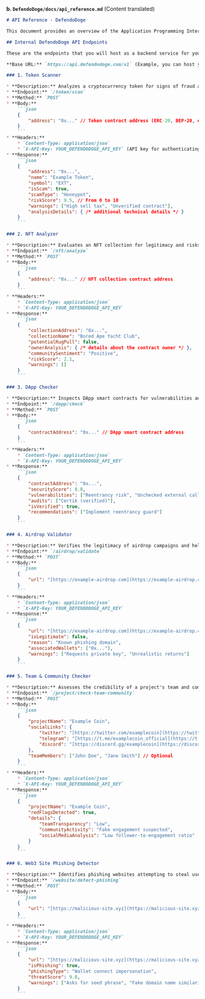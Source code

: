 **b. `DefendoDoge/docs/api_reference.md`**
(Content translated)

```markdown
# API Reference - DefendoDoge

This document provides an overview of the Application Programming Interface (API) endpoints used and provided by DefendoDoge.

## Internal DefendoDoge API Endpoints

These are the endpoints that you will host as a backend service for your DefendoDoge project.

**Base URL:** `https://api.defendodoge.com/v1` (Example, you can host your API anywhere)

### 1. Token Scanner

* **Description:** Analyzes a cryptocurrency token for signs of fraud and security vulnerabilities.
* **Endpoint:** `/token/scan`
* **Method:** `POST`
* **Body:**
    ```json
    {
        "address": "0x..." // Token contract address (ERC-20, BEP-20, etc.)
    }
    ```
* **Headers:**
    * `Content-Type: application/json`
    * `X-API-Key: YOUR_DEFENDODOGE_API_KEY` (API key for authenticating frontend/service requests)
* **Response:**
    ```json
    {
        "address": "0x...",
        "name": "Example Token",
        "symbol": "EXT",
        "isScam": true,
        "scamType": "Honeypot",
        "riskScore": 9.5, // From 0 to 10
        "warnings": ["High sell tax", "Unverified contract"],
        "analysisDetails": { /* additional technical details */ }
    }
    ```

### 2. NFT Analyzer

* **Description:** Evaluates an NFT collection for legitimacy and risks.
* **Endpoint:** `/nft/analyze`
* **Method:** `POST`
* **Body:**
    ```json
    {
        "address": "0x..." // NFT collection contract address
    }
    ```
* **Headers:**
    * `Content-Type: application/json`
    * `X-API-Key: YOUR_DEFENDODOGE_API_KEY`
* **Response:**
    ```json
    {
        "collectionAddress": "0x...",
        "collectionName": "Bored Ape Yacht Club",
        "potentialRugPull": false,
        "ownerAnalysis": { /* details about the contract owner */ },
        "communitySentiment": "Positive",
        "riskScore": 2.1,
        "warnings": []
    }
    ```

### 3. DApp Checker

* **Description:** Inspects DApp smart contracts for vulnerabilities and risks.
* **Endpoint:** `/dapp/check`
* **Method:** `POST`
* **Body:**
    ```json
    {
        "contractAddress": "0x..." // DApp smart contract address
    }
    ```
* **Headers:**
    * `Content-Type: application/json`
    * `X-API-Key: YOUR_DEFENDODOGE_API_KEY`
* **Response:**
    ```json
    {
        "contractAddress": "0x...",
        "securityScore": 8.8,
        "vulnerabilities": ["Reentrancy risk", "Unchecked external calls"],
        "audits": ["Certik (verified)"],
        "isVerified": true,
        "recommendations": ["Implement reentrancy guard"]
    }
    ```

### 4. Airdrop Validator

* **Description:** Verifies the legitimacy of airdrop campaigns and helps avoid scams.
* **Endpoint:** `/airdrop/validate`
* **Method:** `POST`
* **Body:**
    ```json
    {
        "url": "[https://example-airdrop.com](https://example-airdrop.com)" // Link to the airdrop page or registration form
    }
    ```
* **Headers:**
    * `Content-Type: application/json`
    * `X-API-Key: YOUR_DEFENDODOGE_API_KEY`
* **Response:**
    ```json
    {
        "url": "[https://example-airdrop.com](https://example-airdrop.com)",
        "isLegitimate": false,
        "reason": "Known phishing domain",
        "associatedWallets": ["0x..."],
        "warnings": ["Requests private key", "Unrealistic returns"]
    }
    ```

### 5. Team & Community Checker

* **Description:** Assesses the credibility of a project's team and community activity.
* **Endpoint:** `/project/check-team-community`
* **Method:** `POST`
* **Body:**
    ```json
    {
        "projectName": "Example Coin",
        "socialLinks": {
            "twitter": "[https://twitter.com/examplecoin](https://twitter.com/examplecoin)",
            "telegram": "[https://t.me/examplecoin_official](https://t.me/examplecoin_official)",
            "discord": "[https://discord.gg/examplecoin](https://discord.gg/examplecoin)"
        },
        "teamMembers": ["John Doe", "Jane Smith"] // Optional
    }
    ```
* **Headers:**
    * `Content-Type: application/json`
    * `X-API-Key: YOUR_DEFENDODOGE_API_KEY`
* **Response:**
    ```json
    {
        "projectName": "Example Coin",
        "redFlagsDetected": true,
        "details": {
            "teamTransparency": "Low",
            "communityActivity": "Fake engagement suspected",
            "socialMediaAnalysis": "Low follower-to-engagement ratio"
        }
    }
    ```

### 6. Web3 Site Phishing Detector

* **Description:** Identifies phishing websites attempting to steal user credentials or private keys.
* **Endpoint:** `/website/detect-phishing`
* **Method:** `POST`
* **Body:**
    ```json
    {
        "url": "[https://malicious-site.xyz](https://malicious-site.xyz)" // URL of the website to check
    }
    ```
* **Headers:**
    * `Content-Type: application/json`
    * `X-API-Key: YOUR_DEFENDODOGE_API_KEY`
* **Response:**
    ```json
    {
        "url": "[https://malicious-site.xyz](https://malicious-site.xyz)",
        "isPhishing": true,
        "phishingType": "Wallet connect impersonation",
        "threatScore": 9.8,
        "warnings": ["Asks for seed phrase", "Fake domain name similarity"]
    }
    ```